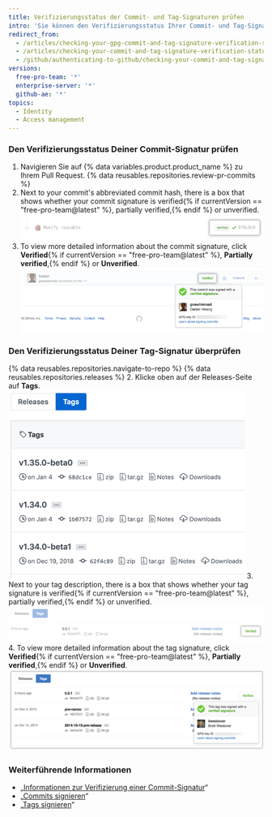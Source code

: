 ```yaml
---
title: Verifizierungsstatus der Commit- und Tag-Signaturen prüfen
intro: 'Sie können den Verifizierungsstatus Ihrer Commit- und Tag-Signaturen auf {% data variables.product.product_name %} überprüfen.'
redirect_from:
  - /articles/checking-your-gpg-commit-and-tag-signature-verification-status/
  - /articles/checking-your-commit-and-tag-signature-verification-status
  - /github/authenticating-to-github/checking-your-commit-and-tag-signature-verification-status
versions:
  free-pro-team: '*'
  enterprise-server: '*'
  github-ae: '*'
topics:
  - Identity
  - Access management
---
```


### Den Verifizierungsstatus Deiner Commit-Signatur prüfen

1. Navigieren Sie auf {% data variables.product.product_name %} zu Ihrem Pull Request.
{% data reusables.repositories.review-pr-commits %}
3. Next to your commit's abbreviated commit hash, there is a box that shows whether your commit signature is verified{% if currentVersion == "free-pro-team@latest" %}, partially verified,{% endif %} or unverified. ![Signierter Commit](/assets/images/help/commits/gpg-signed-commit-verified-without-details.png)
4. To view more detailed information about the commit signature, click **Verified**{% if currentVersion == "free-pro-team@latest" %}, **Partially verified**,{% endif %} or **Unverified**. ![Verifizierter signierter Commit](/assets/images/help/commits/gpg-signed-commit_verified_details.png)

### Den Verifizierungsstatus Deiner Tag-Signatur überprüfen

{% data reusables.repositories.navigate-to-repo %}
{% data reusables.repositories.releases %}
2. Klicke oben auf der Releases-Seite auf **Tags**. ![Tags-Seite](/assets/images/help/releases/tags-list.png)
3. Next to your tag description, there is a box that shows whether your tag signature is verified{% if currentVersion == "free-pro-team@latest" %}, partially verified,{% endif %} or unverified. ![Verifizierte Tag-Signatur](/assets/images/help/commits/gpg-signed-tag-verified.png)
4. To view more detailed information about the tag signature, click **Verified**{% if currentVersion == "free-pro-team@latest" %}, **Partially verified**,{% endif %} or **Unverified**. ![Verifizierter signierter Tag](/assets/images/help/commits/gpg-signed-tag-verified-details.png)

### Weiterführende Informationen

- „[Informationen zur Verifizierung einer Commit-Signatur](/articles/about-commit-signature-verification)“
- „[Commits signieren](/articles/signing-commits)“
- „[Tags signieren](/articles/signing-tags)“
